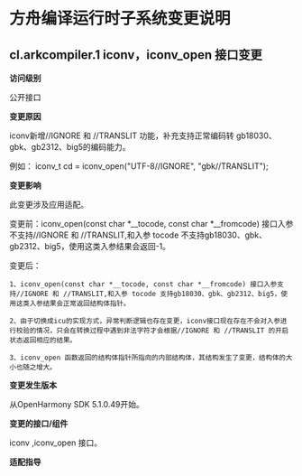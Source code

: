 # 方舟编译运行时子系统变更说明

## cl.arkcompiler.1 iconv，iconv_open 接口变更

**访问级别**

公开接口

**变更原因**

iconv新增//IGNORE 和 //TRANSLIT 功能，补充支持正常编码转 gb18030、gbk、gb2312、big5的编码能力。

例如：
    iconv_t cd = iconv_open("UTF-8//IGNORE", "gbk//TRANSLIT");

**变更影响**

此变更涉及应用适配。

变更前：iconv_open(const char *__tocode, const char *__fromcode) 接口入参不支持//IGNORE 和 //TRANSLIT,和入参 tocode 不支持gb18030、gbk、gb2312、big5，使用这类入参结果会返回-1。

变更后：

    1、iconv_open(const char *__tocode, const char *__fromcode) 接口入参支持//IGNORE 和 //TRANSLIT,和入参 tocode 支持gb18030、gbk、gb2312、big5，使用这类入参结果会正常返回结构体指针。

    2、由于切换成icu的实现方式，异常判断逻辑也存在变更，iconv接口现在存在不会对入参进行校验的情况，只会在转换过程中遇到非法字符才会根据//IGNORE 和 //TRANSLIT 的开启状态返回相应的结果。
    
    3、iconv_open 函数返回的结构体指针所指向的内部结构体，其结构发生了变更，结构体的大小也随之增大。

**变更发生版本**

从OpenHarmony SDK 5.1.0.49开始。

**变更的接口/组件**

iconv ,iconv_open 接口。

**适配指导**

```
